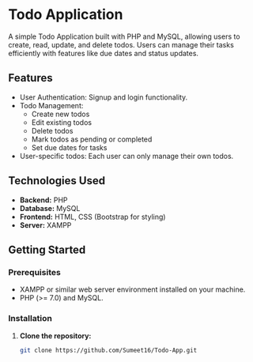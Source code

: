 # Todo Application

A simple Todo Application built with PHP and MySQL, allowing users to create, read, update, and delete todos. Users can manage their tasks efficiently with features like due dates and status updates.

## Features

- User Authentication: Signup and login functionality.
- Todo Management: 
  - Create new todos
  - Edit existing todos
  - Delete todos
  - Mark todos as pending or completed
  - Set due dates for tasks
- User-specific todos: Each user can only manage their own todos.

## Technologies Used

- **Backend:** PHP
- **Database:** MySQL
- **Frontend:** HTML, CSS (Bootstrap for styling)
- **Server:** XAMPP

## Getting Started

### Prerequisites

- XAMPP or similar web server environment installed on your machine.
- PHP (>= 7.0) and MySQL.

### Installation

1. **Clone the repository:**
   ```bash
   git clone https://github.com/Sumeet16/Todo-App.git

